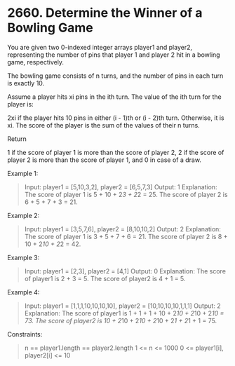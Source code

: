 # 2660. Determine the Winner of a Bowling Game

You are given two 0-indexed integer arrays player1 and player2, representing the number of pins that player 1 and player 2 hit in a bowling game, respectively.

The bowling game consists of n turns, and the number of pins in each turn is exactly 10.

Assume a player hits xi pins in the ith turn. The value of the ith turn for the player is:

2xi if the player hits 10 pins in either (i - 1)th or (i - 2)th turn.
Otherwise, it is xi.
The score of the player is the sum of the values of their n turns.

Return

1 if the score of player 1 is more than the score of player 2,
2 if the score of player 2 is more than the score of player 1, and
0 in case of a draw.
 

Example 1:

> Input: player1 = [5,10,3,2], player2 = [6,5,7,3]
Output: 1
Explanation:
The score of player 1 is 5 + 10 + 2*3 + 2*2 = 25.
The score of player 2 is 6 + 5 + 7 + 3 = 21.

Example 2:

> Input: player1 = [3,5,7,6], player2 = [8,10,10,2]
Output: 2
Explanation:
The score of player 1 is 3 + 5 + 7 + 6 = 21.
The score of player 2 is 8 + 10 + 2*10 + 2*2 = 42.

Example 3:

> Input: player1 = [2,3], player2 = [4,1]
Output: 0
Explanation:
The score of player1 is 2 + 3 = 5.
The score of player2 is 4 + 1 = 5.

Example 4:

> Input: player1 = [1,1,1,10,10,10,10], player2 = [10,10,10,10,1,1,1]
Output: 2
Explanation:
The score of player1 is 1 + 1 + 1 + 10 + 2*10 + 2*10 + 2*10 = 73.
The score of player2 is 10 + 2*10 + 2*10 + 2*10 + 2*1 + 2*1 + 1 = 75.

 

Constraints:

> n == player1.length == player2.length
1 <= n <= 1000
0 <= player1[i], player2[i] <= 10
